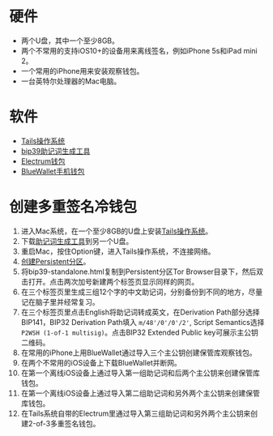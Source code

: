 # 硬件

- 两个U盘，其中一个至少8GB。
- 两个不常用的支持iOS10+的设备用来离线签名，例如iPhone 5s和iPad mini 2。
- 一个常用的iPhone用来安装观察钱包。
- 一台英特尔处理器的Mac电脑。

# 软件
- [Tails操作系统](https://tails.boum.org/install/mac/index.en.html)
- [bip39助记词生成工具](https://github.com/iancoleman/bip39/releases)
- [Electrum钱包](https://electrum.org/#home)
- [BlueWallet手机钱包](https://bluewallet.io)

# 创建多重签名冷钱包
1. 进入Mac系统，在一个至少8GB的U盘上安装[Tails操作系统](https://tails.boum.org/install/mac/index.en.html)。
2. 下载[助记词生成工具](https://github.com/iancoleman/bip39/releases/download/0.5.4/bip39-standalone.html)到另一个U盘。
3. 重启Mac，按住Option键，进入Tails操作系统，不连接网络。
4. [创建Persistent分区](https://tails.boum.org/doc/first_steps/persistence/index.en.html)。
5. 将bip39-standalone.html复制到Persistent分区Tor Browser目录下，然后双击打开。点击两次加号新建两个标签页显示同样的网页。
6. 在三个标签页里生成三组12个字的中文助记词，分别备份到不同的地方，尽量记在脑子里并经常复习。
7. 在三个标签页里点击English将助记词转成英文，在Derivation Path部分选择BIP141，BIP32 Derivation Path填入 `m/48'/0'/0'/2'`, Script Semantics选择`P2WSH (1-of-1 multisig)`。点击BIP32 Extended Public key可展示主公钥二维码。
8. 在常用的iPhone上用BlueWallet通过导入三个主公钥创建保管库观察钱包。
9. 在两个不常用的iOS设备上下载BlueWallet并断网。
10. 在第一个离线iOS设备上通过导入第一组助记词和后两个主公钥来创建保管库钱包。
11. 在第一个离线iOS设备上通过导入第二组助记词和另外两个主公钥来创建保管库钱包。
12. 在Tails系统自带的Electrum里通过导入第三组助记词和另外两个主公钥来创建2-of-3多重签名钱包。
